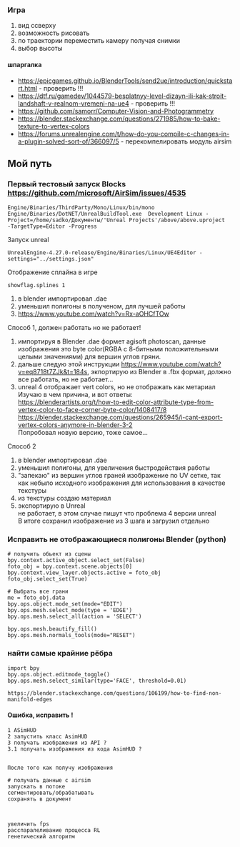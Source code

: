 ### Игра
1. вид ссверху
2. возможность рисовать
3. по траектории переместить камеру получая снимки
4. выбор высоты

#### шпаргалка
* https://epicgames.github.io/BlenderTools/send2ue/introduction/quickstart.html - проверить !!!   
* https://dtf.ru/gamedev/1044579-besplatnyy-level-dizayn-ili-kak-stroit-landshaft-v-realnom-vremeni-na-ue4 - проверить !!!   
* https://github.com/samorr/Computer-Vision-and-Photogrammetry   
* https://blender.stackexchange.com/questions/271985/how-to-bake-texture-to-vertex-colors   
* https://forums.unrealengine.com/t/how-do-you-compile-c-changes-in-a-plugin-solved-sort-of/366097/5 - перекомпелировать модуль airsim   


## Мой путь

### Первый тестовый запуск Blocks https://github.com/microsoft/AirSim/issues/4535
```
Engine/Binaries/ThirdParty/Mono/Linux/bin/mono  Engine/Binaries/DotNET/UnrealBuildTool.exe  Development Linux -Project=/home/sadko/Документы/'Unreal Projects'/above/above.uproject  -TargetType=Editor -Progress

```

Запуск unreal   
```
UnrealEngine-4.27.0-release/Engine/Binaries/Linux/UE4Editor -settings="../settings.json"
```
Отображение сплайна в игре
```
showflag.splines 1
```


1. в blender импортировал .dae   
2. уменьшил полигоны в полученом, для лучшей работы   
3. https://www.youtube.com/watch?v=Rx-aOHCfTOw   

Способ 1, должен работать но не работает!
1. импортируя в Blender .dae формет agisoft photoscan, данные изображения это byte color(RGBA с 8-битными положительными целыми значениями) для вершин углов гряни.   
2. дальше следую этой инструкции https://www.youtube.com/watch?v=eq8718t7ZJk&t=184s, экпортирую из Blender в .fbx формат, должно все работать,
но не работает...   
3. unreal 4 отображает vert colors, но не отображать как метариал    
Изучаю в чем причина, и вот ответы:   
https://blenderartists.org/t/how-to-edit-color-attribute-type-from-vertex-color-to-face-corner-byte-color/1408417/8   
https://blender.stackexchange.com/questions/265945/i-cant-export-vertex-colors-anymore-in-blender-3-2   
Попробовал новую версию, тоже самое...   

Способ 2   
1. в blender импортировал .dae   
2. уменьшил полигоны, для увеличения быстродействия работы   
3. "запекаю" из вершин углов граней изображение по UV сетке, так как небыло исходного изображения для использования в качестве текстуры   
4. из текстуры создаю материал   
5. экспортирую в Unreal   
не работает, в этом случае пишут что проблема 4 версии unreal   
В итоге сохранил изображение из 3 шага и загрузил отдельно   


### Исправить не отображающиеся полигоны Blender (python)  

```
# получить обьект из сцены
bpy.context.active_object.select_set(False)
foto_obj = bpy.context.scene.objects[0]
bpy.context.view_layer.objects.active = foto_obj
foto_obj.select_set(True)

# Выбрать все грани
me = foto_obj.data
bpy.ops.object.mode_set(mode="EDIT")
bpy.ops.mesh.select_mode(type = 'EDGE')
bpy.ops.mesh.select_all(action = 'SELECT')

bpy.ops.mesh.beautify_fill()
bpy.ops.mesh.normals_tools(mode="RESET")
```

### найти самые крайние рёбра
```
import bpy
bpy.ops.object.editmode_toggle()
bpy.ops.mesh.select_similar(type='FACE', threshold=0.01)

https://blender.stackexchange.com/questions/106199/how-to-find-non-manifold-edges

```

#### Ошибка, исправить !
```
1 ASimHUD
2 запустить класс AsimHUD
3 получать изображения из API ?
3.1 получать изображения из кода AsimHUD ?


После того как получу изображения

# получать данные с airsim
запускать в потоке 
сегментировать/обрабатывать
сохранять в документ



увеличить fps
расспаралеливание процесса RL
генетический алгоритм


```

